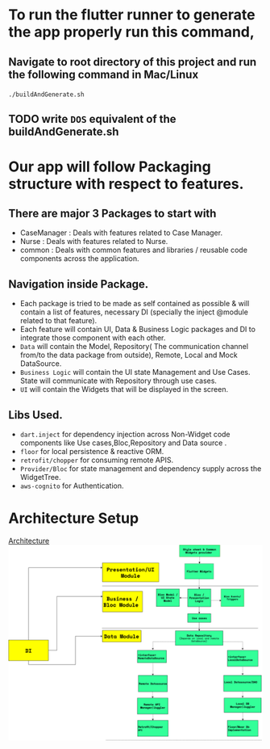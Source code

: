 # To run the flutter runner to generate the app properly run this command,

## Navigate to root directory of this project and run the following command in Mac/Linux
`./buildAndGenerate.sh`
## TODO write `DOS` equivalent of the buildAndGenerate.sh

# Our app will follow Packaging structure with respect to features.


## There are major 3 Packages to start with

- CaseManager : Deals with features related to Case Manager.
- Nurse : Deals with features related to Nurse.
- common : Deals with common features and libraries / reusable code components across the application.


## Navigation inside Package.

- Each package is tried to be made as self contained as possible & will contain a list of features, necessary DI (specially the inject @module related to that feature).
- Each feature will contain UI, Data & Business Logic packages and DI to integrate those component with each other.
- `Data` will contain the Model, Repository( The communication channel from/to the data package from outside), Remote, Local and Mock DataSource.
- `Business Logic` will contain the UI state Management and Use Cases. State will communicate with Repository through use cases.
- `UI` will contain the Widgets that will be displayed in the screen.

## Libs Used.

 - `dart.inject` for dependency injection across Non-Widget code components like Use cases,Bloc,Repository and Data source .
 - `floor` for local persistence & reactive ORM.
 - `retrofit/chopper`  for consuming remote APIS.
 - `Provider/Bloc` for state management and dependency supply across the WidgetTree.
 - `aws-cognito` for Authentication.


# Architecture Setup

[Architecture](art/architecture.png)
![alt text](./art/architecture.png)

